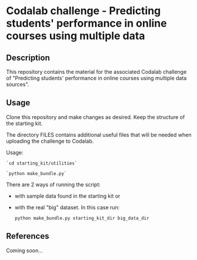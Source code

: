 # Codalab challenge - Predicting students' performance in online courses using multiple data

## Description

This repository contains the material for the associated Codalab challenge of "Predicting students' performance in online courses using multiple data sources".

## Usage

Clone this repository and make changes as desired.
Keep the structure of the starting kit. 

The directory FILES contains additional useful files that will be needed when uploading the challenge to Codalab.

Usage:

	`cd starting_kit/utilities`
	
	`python make_bundle.py`

There are 2 ways of running the script: 
+ with sample data found in the starting kit or 
+ with the real "big" dataset. In this case run:

	`python make_bundle.py starting_kit_dir big_data_dir`

## References

Coming soon...